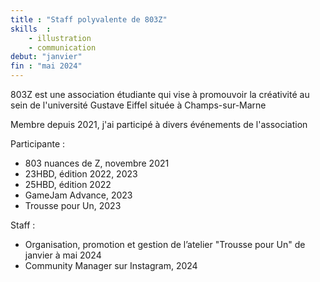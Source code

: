 ```yaml
---
title : "Staff polyvalente de 803Z"
skills  :
    - illustration
    - communication
debut: "janvier"
fin : "mai 2024"
---
```

803Z est une association étudiante qui vise à promouvoir la créativité au sein de l'université Gustave Eiffel située à Champs-sur-Marne

<!-- 
gérée par 
Alaric (2021-2022) 
Wendy GERVAIS (2022-2023) 
Guilhem DUVAL (2023-2024) 
-->

Membre depuis 2021, j'ai participé à divers événements de l'association

Participante :
<!-- TODO mettre des liens aux projets correspondants, dans les attributs ? en mode "à voir aussi" -->
- 803 nuances de Z, novembre 2021
- 23HBD, édition 2022, 2023
- 25HBD, édition 2022
- GameJam Advance, 2023
- Trousse pour Un, 2023

Staff :

- Organisation, promotion et gestion de l’atelier "Trousse pour Un" de janvier à mai 2024
- Community Manager sur Instagram, 2024
